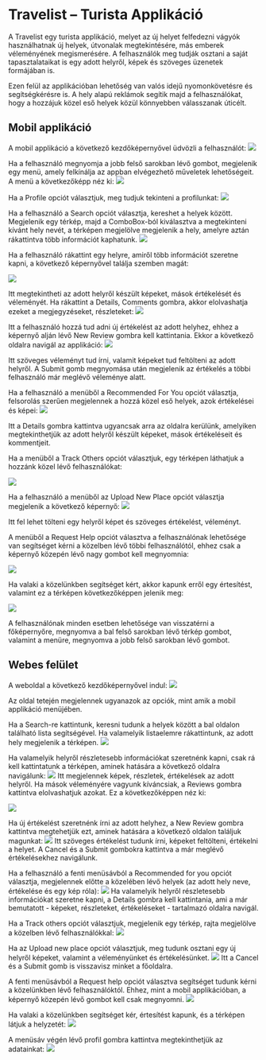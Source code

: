# Travelist – Turista Applikáció

A Travelist egy turista applikáció, melyet az új helyet felfedezni vágyók használhatnak új helyek, útvonalak megtekintésére, más emberek véleményének megismerésére. A felhasználók meg tudják osztani a saját tapasztalataikat is egy adott helyről, képek és szöveges üzenetek formájában is.

Ezen felül az applikációban lehetőség van valós idejű nyomonkövetésre és segítségkérésre is. A hely alapú reklámok segítik majd a felhasználókat, hogy a hozzájuk közel eső helyek közül könnyebben válasszanak úticélt. 


## Mobil applikáció
A mobil applikáció a következő kezdőképernyővel üdvözli a felhasználót:
![](mob_startscreen.png)

Ha a felhasználó megnyomja a jobb felső sarokban lévő gombot, megjelenik egy menü, amely felkínálja az appban elvégezhető műveletek lehetőségeit. A menü a következőképp néz ki:
![](mob_menu.png)

Ha a Profile opciót választjuk, meg tudjuk tekinteni a profilunkat:
![](mob_profile.png)

Ha a felhasználó a Search opciót választja, kereshet a helyek között. Megjelenik egy térkép, majd a ComboBox-ból kiválasztva a megtekinteni kívánt hely nevét, a térképen megjelölve megjelenik a hely, amelyre aztán rákattintva több információt kaphatunk.
![](mob_search.png)

Ha a felhasználó rákattint egy helyre, amiről több információt szeretne kapni, a következő képernyővel találja szemben magát: 

![](mob_placeinfo.png)

Itt megtekintheti az adott helyről készült képeket, mások értékelését és véleményét. Ha rákattint a Details, Comments gombra, akkor elolvashatja ezeket a megjegyzéseket, részleteket: 
![](mob_comments.png)

Itt a felhasználó hozzá tud adni új értékelést az adott helyhez, ehhez a képernyő alján lévő New Review gombra kell kattintania. Ekkor a következő oldalra navigál az applikáció:
![](mob_newreview.png)

Itt szöveges véleményt tud írni, valamit képeket tud feltölteni az adott helyről. A Submit gomb megnyomása után megjelenik az értékelés a többi felhasználó már meglévő véleménye alatt.

Ha a felhasználó a menüből a Recommended For You opciót választja, felsorolás szerűen megjelennek a hozzá közel eső helyek, azok értékelései és képei:
![](mob_recommended.png)

Itt a Details gombra kattintva ugyancsak arra az oldalra kerülünk, amelyiken megtekinthetjük az adott helyről készült képeket, mások értékeléseit és kommentjeit.

Ha a menüből a Track Others opciót választjuk, egy térképen láthatjuk a hozzánk közel lévő felhasználókat:

![](mob_trackothers.png)

Ha a felhasználó a menüből az Upload New Place opciót választja megjelenik a következő képernyő:
![](mob_uploadnewplace.png)

Itt fel lehet tölteni egy helyről képet és szöveges értékelést, véleményt. 

A menüből a Request Help opciót választva a felhasználónak lehetősége van segítséget kérni a közelben lévő többi felhasználótól, ehhez csak a képernyő közepén lévő nagy gombot kell megnyomnia:

![](mob_requesthelp.png)

Ha valaki a közelünkben segítséget kért, akkor kapunk erről egy értesítést, valamint ez a térképen következőképpen jelenik meg:

![](mob_helpalert.png)


A felhasználónak minden esetben lehetősége van visszatérni a főképernyőre, megnyomva a bal felső sarokban lévő térkép gombot, valamint a menüre, megnyomva a jobb felső sarokban lévő gombot. 


## Webes felület

A weboldal a következő kezdőképernyővel indul:
![](web_startscreen.png)

Az oldal tetején megjelennek ugyanazok az opciók, mint amik a mobil applikáció menüjében. 


Ha a Search-re kattintunk, keresni tudunk a helyek között a bal oldalon található lista segítségével. Ha valamelyik listaelemre rákattintunk, az adott hely megjelenik a térképen. 
![](web_search.png)

Ha valamelyik helyről részletesebb információkat szeretnénk kapni, csak rá kell kattintatunk a térképen, aminek hatására a következő oldalra navigálunk:
![](web_placeinfo.png)
Itt megjelennek képek, részletek, értékelések az adott helyről. Ha mások véleményére vagyunk kíváncsiak, a Reviews gombra kattintva elolvashatjuk azokat. Ez a következőképpen néz ki:

![](web_comments.png)

Ha új értékelést szeretnénk írni az adott helyhez, a New Review gombra kattintva megtehetjük ezt, aminek hatására a következő oldalon találjuk magunkat:
![](web_newreview.png)
Itt szöveges értékelést tudunk írni, képeket feltölteni, értékelni a helyet. A Cancel és a Submit gombokra kattintva a már meglévő értékelésekhez navigálunk. 

Ha a felhasználó a fenti menüsávból a Recommended for you opciót választja, megjelennek előtte a közelében lévő helyek (az adott hely neve, értékelése és egy kép róla): 
![](web_recommended.png)
Ha valamelyik helyről részletesebb információkat szeretne kapni, a Details gombra kell kattintania, ami a már bemutatott - képeket, részleteket, értékeléseket - tartalmazó oldalra navigál.

Ha a Track others opciót választjuk, megjelenik egy térkép, rajta megjelölve a közelben lévő felhasználókkal:
![](web_trackothers.png)

Ha az Upload new place opciót választjuk, meg tudunk osztani egy új helyről képeket, valamint a véleményünket és értékelésünket. 
![](web_uploadnewplace.png)
Itt a Cancel és a Submit gomb is visszavisz minket a főoldalra.

A fenti menüsávból a Request help opciót választva segítséget tudunk kérni a közelünkben lévő felhasználóktól. Ehhez, mint a mobil applikációban, a képernyő közepén lévő gombot kell csak megnyomni.
![](web_requesthelp.png)

Ha valaki a közelünkben segítséget kér, értesítést kapunk, és a térképen látjuk a helyzetét:
![](web_helpalert.png)

A menüsáv végén lévő profil gombra kattintva megtekinthetjük az adatainkat:
![](web_profile.png)